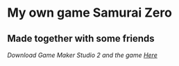 # My own game Samurai Zero
## Made together with some friends
*Download Game Maker Studio 2 and the game <a href="https://hartye.github.io/Samurai-Zero/">Here</a>*
